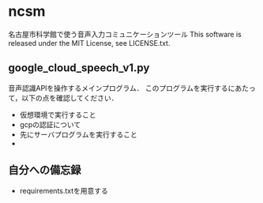 # ncsm
名古屋市科学館で使う音声入力コミュニケーションツール
This software is released under the MIT License, see LICENSE.txt.

## google_cloud_speech_v1.py
音声認識APIを操作するメインプログラム．
このプログラムを実行するにあたって，以下の点を確認してください．
- 仮想環境で実行すること
- gcpの認証について
- 先にサーバプログラムを実行すること
- 

## 自分への備忘録
- requirements.txtを用意する